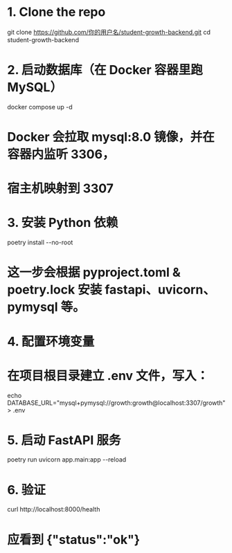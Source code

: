 # 1. Clone the repo

git clone https://github.com/你的用户名/student-growth-backend.git
cd student-growth-backend

# 2. 启动数据库（在 Docker 容器里跑 MySQL）

docker compose up -d

# Docker 会拉取 mysql:8.0 镜像，并在容器内监听 3306，

# 宿主机映射到 3307

# 3. 安装 Python 依赖

poetry install --no-root

# 这一步会根据 pyproject.toml & poetry.lock 安装 fastapi、uvicorn、pymysql 等。

# 4. 配置环境变量

# 在项目根目录建立 .env 文件，写入：

echo DATABASE_URL="mysql+pymysql://growth:growth@localhost:3307/growth" > .env

# 5. 启动 FastAPI 服务

poetry run uvicorn app.main:app --reload

# 6. 验证

curl http://localhost:8000/health

# 应看到 {"status":"ok"}
